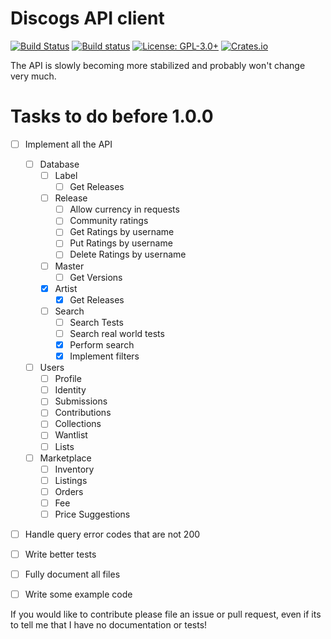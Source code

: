 # Discogs API client

[![Build Status](https://travis-ci.org/afonso360/discogs-rs.svg?branch=master)](https://travis-ci.org/afonso360/discogs-rs) [![Build status](https://ci.appveyor.com/api/projects/status/7c3too95w1axgp7u?svg=true)](https://ci.appveyor.com/project/afonso360/discogs-rs) [![License: GPL-3.0+](https://img.shields.io/crates/l/discogs.svg)](https://www.gnu.org/licenses/gpl-3.0) [![Crates.io](https://img.shields.io/crates/v/discogs.svg)](https://crates.io/crates/discogs)

The API is slowly becoming more stabilized and probably won't change very much.

# Tasks to do before 1.0.0
 - [ ] Implement all the API
    - [ ] Database
      - [ ] Label
        - [ ] Get Releases
      - [ ] Release
        - [ ] Allow currency in requests
        - [ ] Community ratings
        - [ ] Get Ratings by username
        - [ ] Put Ratings by username
        - [ ] Delete Ratings by username
      - [ ] Master
        - [ ] Get Versions
      - [x] Artist
        - [x] Get Releases
      - [ ] Search
        - [ ] Search Tests
        - [ ] Search real world tests
        - [x] Perform search
        - [x] Implement filters
    - [ ] Users
      - [ ] Profile
      - [ ] Identity
      - [ ] Submissions
      - [ ] Contributions
      - [ ] Collections
      - [ ] Wantlist
      - [ ] Lists
    - [ ] Marketplace
      - [ ] Inventory
      - [ ] Listings
      - [ ] Orders
      - [ ] Fee
      - [ ] Price Suggestions

 - [ ] Handle query error codes that are not 200
 - [ ] Write better tests
 - [ ] Fully document all files
 - [ ] Write some example code


If you would like to contribute please file an issue or pull request, even if its
to tell me that I have no documentation or tests!
